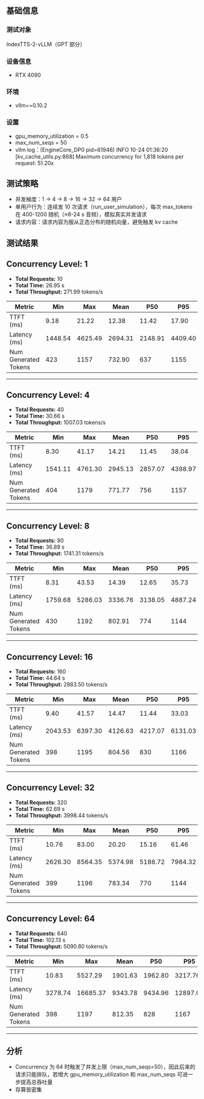 ## 基础信息
### 测试对象
IndexTTS-2-vLLM（GPT 部分）

### 设备信息

- RTX 4090

### 环境

- vllm==0.10.2

### 设置

- gpu_memory_utilization = 0.5
- max_num_seqs = 50
- vllm log：(EngineCore_DP0 pid=61946) INFO 10-24 01:36:20 [kv_cache_utils.py:868] Maximum concurrency for 1,818 tokens per request: 51.20x

## 测试策略

- 并发梯度：1 → 4 → 8 → 16 → 32 → 64 用户
- 单用户行为：连续发 10 次请求（run_user_simulation），每次 max_tokens 在 400-1200 随机（≈8-24 s 音频），模拟真实并发请求
- 请求内容：请求内容为服从正态分布的随机向量，避免触发 kv cache

## 测试结果

## Concurrency Level: 1

*   **Total Requests:** 10
*   **Total Time:** 26.95 s
*   **Total Throughput:** 271.99 tokens/s

| Metric                 | Min      | Max       | Mean      | P50       | P95       | P99       |
|------------------------|----------|-----------|-----------|-----------|-----------|-----------|
| TTFT (ms)              | 9.18     | 21.22     | 12.38     | 11.42     | 17.90     | 20.55     |
| Latency (ms)           | 1448.54  | 4625.49   | 2694.31   | 2148.91   | 4409.40   | 4582.28   |
| Num Generated Tokens   | 423      | 1157      | 732.90    | 637       | 1155      | 1157      |

----------------------------------------

## Concurrency Level: 4

*   **Total Requests:** 40
*   **Total Time:** 30.66 s
*   **Total Throughput:** 1007.03 tokens/s

| Metric                 | Min      | Max       | Mean      | P50       | P95       | P99       |
|------------------------|----------|-----------|-----------|-----------|-----------|-----------|
| TTFT (ms)              | 8.30     | 41.17     | 14.21     | 11.45     | 38.04     | 40.52     |
| Latency (ms)           | 1541.11  | 4761.30   | 2945.13   | 2857.07   | 4398.97   | 4726.94   |
| Num Generated Tokens   | 404      | 1179      | 771.77    | 756       | 1157      | 1177      |

----------------------------------------

## Concurrency Level: 8

*   **Total Requests:** 80
*   **Total Time:** 36.89 s
*   **Total Throughput:** 1741.31 tokens/s

| Metric                 | Min      | Max       | Mean      | P50       | P95       | P99       |
|------------------------|----------|-----------|-----------|-----------|-----------|-----------|
| TTFT (ms)              | 8.31     | 43.53     | 14.39     | 12.65     | 35.73     | 41.83     |
| Latency (ms)           | 1759.68  | 5286.03   | 3336.76   | 3138.05   | 4887.24   | 5250.43   |
| Num Generated Tokens   | 430      | 1192      | 802.91    | 774       | 1144      | 1190      |

----------------------------------------

## Concurrency Level: 16

*   **Total Requests:** 160
*   **Total Time:** 44.64 s
*   **Total Throughput:** 2883.50 tokens/s

| Metric                 | Min      | Max       | Mean      | P50       | P95       | P99       |
|------------------------|----------|-----------|-----------|-----------|-----------|-----------|
| TTFT (ms)              | 9.40     | 41.57     | 14.47     | 11.44     | 33.03     | 39.86     |
| Latency (ms)           | 2043.53  | 6397.30   | 4126.63   | 4217.07   | 6131.03   | 6342.06   |
| Num Generated Tokens   | 398      | 1195      | 804.56    | 830       | 1166      | 1183      |

----------------------------------------

## Concurrency Level: 32

*   **Total Requests:** 320
*   **Total Time:** 62.69 s
*   **Total Throughput:** 3998.44 tokens/s

| Metric                 | Min      | Max       | Mean      | P50       | P95       | P99       |
|------------------------|----------|-----------|-----------|-----------|-----------|-----------|
| TTFT (ms)              | 10.76    | 83.00     | 20.20     | 15.16     | 61.46     | 78.49     |
| Latency (ms)           | 2626.30  | 8564.35   | 5374.98   | 5188.72   | 7984.32   | 8338.44   |
| Num Generated Tokens   | 399      | 1196      | 783.34    | 770       | 1144      | 1169      |

----------------------------------------

## Concurrency Level: 64

*   **Total Requests:** 640
*   **Total Time:** 102.13 s
*   **Total Throughput:** 5090.80 tokens/s

| Metric                 | Min      | Max       | Mean      | P50       | P95       | P99       |
|------------------------|----------|-----------|-----------|-----------|-----------|-----------|
| TTFT (ms)              | 10.83    | 5527.29   | 1901.63   | 1962.80   | 3217.76   | 4771.17   |
| Latency (ms)           | 3278.74  | 16685.37  | 9343.78   | 9434.96   | 12897.00  | 14347.68  |
| Num Generated Tokens   | 398      | 1197      | 812.35    | 828       | 1167      | 1189      |

----------------------------------------



## 分析
- Concurrency 为 64 时触发了并发上限（max_num_seqs=50），因此后来的请求只能排队，若增大 gpu_memory_utilization 和 max_num_seqs 可进一步提高总吞吐量
- 存算皆密集